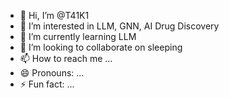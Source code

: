 - 👋 Hi, I’m @T41K1
- 👀 I’m interested in LLM, GNN, AI Drug Discovery
- 🌱 I’m currently learning LLM
- 💞️ I’m looking to collaborate on sleeping
- 📫 How to reach me ...
- 😄 Pronouns: ...
- ⚡ Fun fact: ...

<!---
T41K1/T41K1 is a ✨ special ✨ repository because its `README.md` (this file) appears on your GitHub profile.
You can click the Preview link to take a look at your changes.
--->
